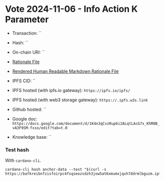 
# Vote 2024-11-06 - Info Action K Parameter

- Transaction: ``

- Hash: ``
- On-chain URI: ``

- [Rationale File](./info-k-param.jsonld)
- [Rendered Human Readable Markdown Rationale File](./info-k-param.jsonld.md)
- IPFS CID: ``
- IPFS hosted (with ipfs.io gateway): `https://ipfs.io/ipfs/`
- IPFS hosted (with web3 storage gateway): `https://.ipfs.w3s.link`

- Github hosted: ``
- Google doc: `https://docs.google.com/document/d/1K4n3qCvzRup6i2ALqtLAcG7x_KhM8B_vA3F9SM-fxso/edit?tab=t.0`
- Knowledge base: ``

### Test hash

With `cardano-cli`.

```shell
cardano-cli hash anchor-data --text "$(curl -s https://bafkreibnfzisfoirpc4fsqseozsdzh3jow5at6xmumxjqvh7ddrmlbguzm.ipfs.w3s.link)"
```